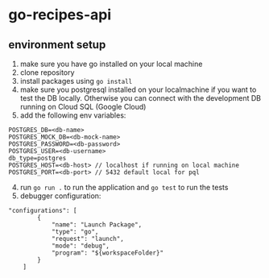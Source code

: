 # go-recipes-api
## environment setup

1. make sure you have go installed on your local machine
2. clone repository
3. install packages using `go install`
4. make sure you postgresql installed on your localmachine if you want to test the DB locally. Otherwise you can connect with the development DB running on Cloud SQL (Google Cloud)
5. add the following env variables:
```
POSTGRES_DB=<db-name>
POSTGRES_MOCK_DB=<db-mock-name>
POSTGRES_PASSWORD=<db-password>
POSTGRES_USER=<db-username>
db_type=postgres
POSTGRES_HOST=<db-host> // localhost if running on local machine
POSTGRES_PORT=<db-port> // 5432 default local for pql
```
4. run `go run .` to run the application and `go test` to run the tests
5. debugger configuration:
``` 
"configurations": [
        {
            "name": "Launch Package",
            "type": "go",
            "request": "launch",
            "mode": "debug",
            "program": "${workspaceFolder}"
        }
    ]
```